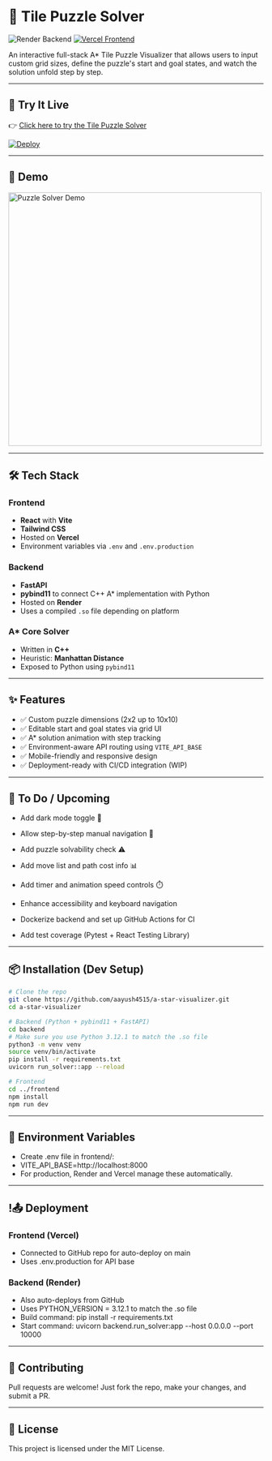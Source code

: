 # 🧩 Tile Puzzle Solver

![Render Backend](https://img.shields.io/badge/render-backend-blue)
[![Vercel Frontend](https://img.shields.io/badge/vercel-frontend-black)](https://tile-puzzle-solver.vercel.app)

An interactive full-stack A* Tile Puzzle Visualizer that allows users to input custom grid sizes, define the puzzle's start and goal states, and watch the solution unfold step by step.

---

## 🚀 Try It Live

👉 [Click here to try the Tile Puzzle Solver](https://tile-puzzle-solver.vercel.app)

[![Deploy](https://vercel.com/button)](https://vercel.com/new/clone?repository-url=https://github.com/aayush4515/a-star-visualizer)

---

## 📸 Demo

<img src="https://raw.githubusercontent.com/aayush4515/a-star-visualizer/main/demo.gif" alt="Puzzle Solver Demo" width="500"/>

---

## 🛠️ Tech Stack

### Frontend
- **React** with **Vite**
- **Tailwind CSS**
- Hosted on **Vercel**
- Environment variables via `.env` and `.env.production`

### Backend
- **FastAPI**
- **pybind11** to connect C++ A* implementation with Python
- Hosted on **Render**
- Uses a compiled `.so` file depending on platform

### A* Core Solver
- Written in **C++**
- Heuristic: **Manhattan Distance**
- Exposed to Python using `pybind11`

---

## ✨ Features

- ✅ Custom puzzle dimensions (2x2 up to 10x10)
- ✅ Editable start and goal states via grid UI
- ✅ A* solution animation with step tracking
- ✅ Environment-aware API routing using `VITE_API_BASE`
- ✅ Mobile-friendly and responsive design
- ✅ Deployment-ready with CI/CD integration (WIP)

---

## 🧪 To Do / Upcoming
- Add dark mode toggle 🌙

- Allow step-by-step manual navigation 🔄

- Add puzzle solvability check ⚠️

- Add move list and path cost info 📊

- Add timer and animation speed controls ⏱️

- Enhance accessibility and keyboard navigation

- Dockerize backend and set up GitHub Actions for CI

- Add test coverage (Pytest + React Testing Library)

---

## 📦 Installation (Dev Setup)

```bash
# Clone the repo
git clone https://github.com/aayush4515/a-star-visualizer.git
cd a-star-visualizer

# Backend (Python + pybind11 + FastAPI)
cd backend
# Make sure you use Python 3.12.1 to match the .so file
python3 -m venv venv
source venv/bin/activate
pip install -r requirements.txt
uvicorn run_solver::app --reload

# Frontend
cd ../frontend
npm install
npm run dev
```

---

## 🔐 Environment Variables
- Create .env file in frontend/:
- VITE_API_BASE=http://localhost:8000
- For production, Render and Vercel manage these automatically.

---

## !📤 Deployment

### Frontend (Vercel)
- Connected to GitHub repo for auto-deploy on main
- Uses .env.production for API base

### Backend (Render)
- Also auto-deploys from GitHub
- Uses PYTHON_VERSION = 3.12.1 to match the .so file
- Build command: pip install -r requirements.txt
- Start command: uvicorn backend.run_solver:app --host 0.0.0.0 --port 10000

---

## 🤝 Contributing
Pull requests are welcome! Just fork the repo, make your changes, and submit a PR.

---

## 🧠 License
This project is licensed under the MIT License.

